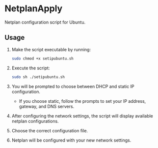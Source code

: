 # NetplanApply

Netplan configuration script for Ubuntu.

## Usage

1. Make the script executable by running:

    ```bash
    sudo chmod +x setipubuntu.sh
    ```

2. Execute the script:

    ```bash
    sudo sh ./setipubuntu.sh
    ```

3. You will be prompted to choose between DHCP and static IP configuration. 

    - If you choose static, follow the prompts to set your IP address, gateway, and DNS servers.

4. After configuring the network settings, the script will display available netplan configurations. 

5. Choose the correct configuration file. 

6. Netplan will be configured with your new network settings.

